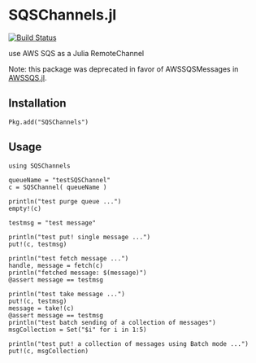 SQSChannels.jl
===============
[![Build Status](https://travis-ci.org/seung-lab/SQSChannels.jl.svg?branch=master)](https://travis-ci.org/seung-lab/SQSChannels.jl)

use AWS SQS as a Julia RemoteChannel

Note: this package was deprecated in favor of AWSSQSMessages in [AWSSQS.jl](https://github.com/samoconnor/AWSSQS.jl). 

## Installation
    Pkg.add("SQSChannels")

## Usage
```
using SQSChannels

queueName = "testSQSChannel"
c = SQSChannel( queueName )

println("test purge queue ...")
empty!(c)

testmsg = "test message"

println("test put! single message ...")
put!(c, testmsg)

println("test fetch message ...")
handle, message = fetch(c)
println("fetched message: $(message)")
@assert message == testmsg

println("test take message ...")
put!(c, testmsg)
message = take!(c)
@assert message == testmsg
println("test batch sending of a collection of messages")
msgCollection = Set("$i" for i in 1:5)

println("test put! a collection of messages using Batch mode ...")
put!(c, msgCollection)
```
